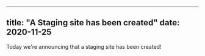 ----
title: "A Staging site has been created"
date: 2020-11-25
---

Today we're announcing that a staging site has been created!